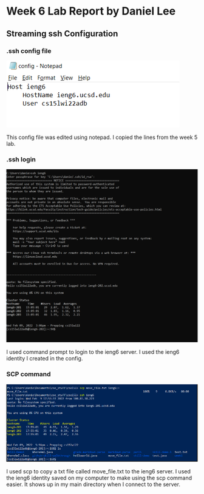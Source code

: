 # Week 6 Lab Report by Daniel Lee

## Streaming ssh Configuration

### **.ssh config file**

![.ssh config](images/sshfile.PNG)

This config file was edited using notepad. I copied the lines from the week 5 lab.

###  **.ssh login**

![.ssh login command](images/sshlogin.PNG)

I used command prompt to login to the ieng6 server. I used the ieng6 identity I created in the config.

### **SCP command** 

![scp_using_bash_file](images/scpmovebash.PNG)

I used scp to copy a txt file called move_file.txt to the ieng6 server. I used the ieng6 identity saved on my computer to make using the scp command easier. It shows up in my main directory when I connect to the server.